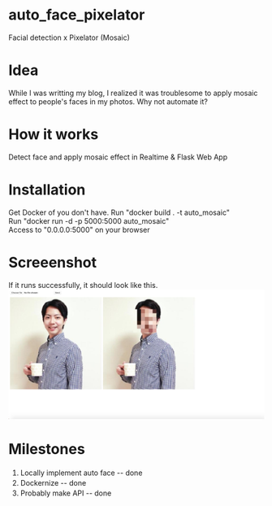 # auto_face_pixelator
Facial detection x Pixelator (Mosaic)

# Idea
While I was writting my blog, I realized it was troublesome to apply mosaic effect to people's faces in my photos.
Why not automate it?

# How it works
Detect face and apply mosaic effect in Realtime & Flask Web App

# Installation
Get Docker of you don't have.
Run "docker build . -t auto_mosaic"  
Run "docker run -d -p 5000:5000 auto_mosaic"  
Access to "0.0.0.0:5000" on your browser

# Screeenshot
If it runs successfully, it should look like this.
![Screenshot](screenshot.png)

# Milestones
1. Locally implement auto face -- done　　
2. Dockernize -- done　　
3. Probably make API -- done　　
